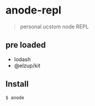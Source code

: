 # anode-repl

> personal ucstom node REPL

## pre loaded

- lodash
- @elzup/kit

## Install

```bash
$ anode
```
